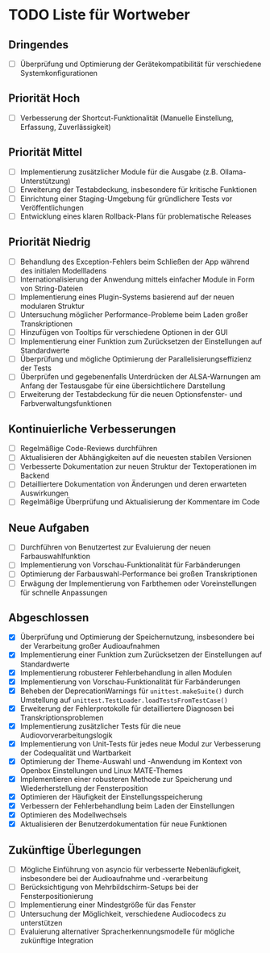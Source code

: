 # TODO Liste für Wortweber

## Dringendes
- [ ] Überprüfung und Optimierung der Gerätekompatibilität für verschiedene Systemkonfigurationen

## Priorität Hoch
- [ ] Verbesserung der Shortcut-Funktionalität (Manuelle Einstellung, Erfassung, Zuverlässigkeit)

## Priorität Mittel
- [ ] Implementierung zusätzlicher Module für die Ausgabe (z.B. Ollama-Unterstützung)
- [ ] Erweiterung der Testabdeckung, insbesondere für kritische Funktionen
- [ ] Einrichtung einer Staging-Umgebung für gründlichere Tests vor Veröffentlichungen
- [ ] Entwicklung eines klaren Rollback-Plans für problematische Releases

## Priorität Niedrig
- [ ] Behandlung des Exception-Fehlers beim Schließen der App während des initialen Modellladens
- [ ] Internationalisierung der Anwendung mittels einfacher Module in Form von String-Dateien
- [ ] Implementierung eines Plugin-Systems basierend auf der neuen modularen Struktur
- [ ] Untersuchung möglicher Performance-Probleme beim Laden großer Transkriptionen
- [ ] Hinzufügen von Tooltips für verschiedene Optionen in der GUI
- [ ] Implementierung einer Funktion zum Zurücksetzen der Einstellungen auf Standardwerte
- [ ] Überprüfung und mögliche Optimierung der Parallelisierungseffizienz der Tests
- [ ] Überprüfen und gegebenenfalls Unterdrücken der ALSA-Warnungen am Anfang der Testausgabe für eine übersichtlichere Darstellung
- [ ] Erweiterung der Testabdeckung für die neuen Optionsfenster- und Farbverwaltungsfunktionen

## Kontinuierliche Verbesserungen
- [ ] Regelmäßige Code-Reviews durchführen
- [ ] Aktualisieren der Abhängigkeiten auf die neuesten stabilen Versionen
- [ ] Verbesserte Dokumentation zur neuen Struktur der Textoperationen im Backend
- [ ] Detailliertere Dokumentation von Änderungen und deren erwarteten Auswirkungen
- [ ] Regelmäßige Überprüfung und Aktualisierung der Kommentare im Code

## Neue Aufgaben
- [ ] Durchführen von Benutzertest zur Evaluierung der neuen Farbauswahlfunktion
- [ ] Implementierung von Vorschau-Funktionalität für Farbänderungen
- [ ] Optimierung der Farbauswahl-Performance bei großen Transkriptionen
- [ ] Erwägung der Implementierung von Farbthemen oder Voreinstellungen für schnelle Anpassungen

## Abgeschlossen
- [x] Überprüfung und Optimierung der Speichernutzung, insbesondere bei der Verarbeitung großer Audioaufnahmen
- [x] Implementierung einer Funktion zum Zurücksetzen der Einstellungen auf Standardwerte
- [x] Implementierung robusterer Fehlerbehandlung in allen Modulen
- [x] Implementierung von Vorschau-Funktionalität für Farbänderungen
- [x] Beheben der DeprecationWarnings für `unittest.makeSuite()` durch Umstellung auf `unittest.TestLoader.loadTestsFromTestCase()`
- [x] Erweiterung der Fehlerprotokolle für detailliertere Diagnosen bei Transkriptionsproblemen
- [x] Implementierung zusätzlicher Tests für die neue Audiovorverarbeitungslogik
- [x] Implementierung von Unit-Tests für jedes neue Modul zur Verbesserung der Codequalität und Wartbarkeit
- [x] Optimierung der Theme-Auswahl und -Anwendung im Kontext von Openbox Einstellungen und Linux MATE-Themes
- [x] Implementieren einer robusteren Methode zur Speicherung und Wiederherstellung der Fensterposition
- [x] Optimieren der Häufigkeit der Einstellungsspeicherung
- [x] Verbessern der Fehlerbehandlung beim Laden der Einstellungen
- [x] Optimieren des Modellwechsels
- [x] Aktualisieren der Benutzerdokumentation für neue Funktionen

## Zukünftige Überlegungen
- [ ] Mögliche Einführung von asyncio für verbesserte Nebenläufigkeit, insbesondere bei der Audioaufnahme und -verarbeitung
- [ ] Berücksichtigung von Mehrbildschirm-Setups bei der Fensterpositionierung
- [ ] Implementierung einer Mindestgröße für das Fenster
- [ ] Untersuchung der Möglichkeit, verschiedene Audiocodecs zu unterstützen
- [ ] Evaluierung alternativer Spracherkennungsmodelle für mögliche zukünftige Integration
